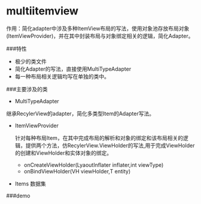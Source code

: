 # multiitemview
作用：简化adapter中涉及多种ItemView布局的写法，使用对象池存放布局对象(ItemViewProvider)，并在其中封装布局与对象绑定相关的逻辑，简化Adapter。

###特性
-  极少的类文件
-  简化Adapter的写法，直接使用MultiTypeAdapter
-  每一种布局相关逻辑均写在单独的类中。


###主要涉及的类
- MultiTypeAdapter

 继承RecylerView的adapter，简化多类型Item的Adapter写法。
- ItemViewProvider

	针对每种布局Item，在其中完成布局的解析和对象的绑定和该布局相关的逻辑，提供两个方法，仿RecylerView.ViewHolder的写法,用于完成ViewHolder的创建和ViewHolder和实体对象的绑定。
	+ onCreateViewHolder(LyaoutInflater inflater,int viewType)
	+ onBindViewHolder(VH viewHolder,T entity)
	
- Items 数据集



###demo





